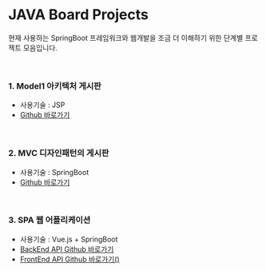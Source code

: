 # JAVA Board Projects

현재 사용하는 SpringBoot 프레임워크와 웹개발을 조금 더 이해하기 위한 단계별 프로젝트 모음입니다.

<br/>

### 1. Model1 아키텍처 게시판
- 사용기술 : JSP
- [Github 바로가기](https://github.com/Mo-Greene/Jsp_Board.ver1.git)

<br/>

### 2. MVC 디자인패턴의 게시판
- 사용기술 : SpringBoot
- [Github 바로가기](https://github.com/Mo-Greene/SpringBoot_board.ver2.git)

<br/>

### 3. SPA 웹 어플리케이션
- 사용기술 : Vue.js + SpringBoot
- [BackEnd API Github 바로가기](https://github.com/Mo-Greene/Vue.js-SpringBoot_Board_BackAPI.git)
- [FrontEnd API Github 바로가기()](https://github.com/Mo-Greene/Vue.js-SpringBoot_Board_FrontAPI.git)
